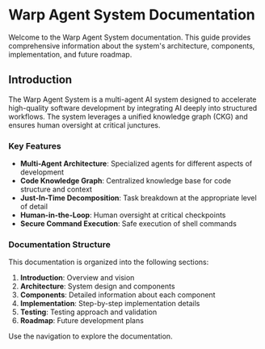 # Warp Agent System Documentation

Welcome to the Warp Agent System documentation. This guide provides comprehensive information about the system's architecture, components, implementation, and future roadmap.

## Introduction

The Warp Agent System is a multi-agent AI system designed to accelerate high-quality software development by integrating AI deeply into structured workflows. The system leverages a unified knowledge graph (CKG) and ensures human oversight at critical junctures.

### Key Features

- **Multi-Agent Architecture**: Specialized agents for different aspects of development
- **Code Knowledge Graph**: Centralized knowledge base for code structure and context
- **Just-In-Time Decomposition**: Task breakdown at the appropriate level of detail
- **Human-in-the-Loop**: Human oversight at critical checkpoints
- **Secure Command Execution**: Safe execution of shell commands

### Documentation Structure

This documentation is organized into the following sections:

1. **Introduction**: Overview and vision
2. **Architecture**: System design and components
3. **Components**: Detailed information about each component
4. **Implementation**: Step-by-step implementation details
5. **Testing**: Testing approach and validation
6. **Roadmap**: Future development plans

Use the navigation to explore the documentation.
